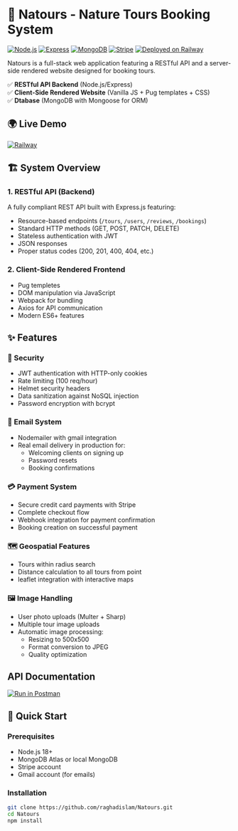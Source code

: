 # 🌿 Natours - Nature Tours Booking System
[![Node.js](https://img.shields.io/badge/Node.js-18.x-green)](https://nodejs.org/)
[![Express](https://img.shields.io/badge/Express-4.x-lightgrey)](https://expressjs.com/)
[![MongoDB](https://img.shields.io/badge/MongoDB-6.0-blue)](https://www.mongodb.com/)
[![Stripe](https://img.shields.io/badge/Stripe-Payments-blueviolet)](https://stripe.com/)
[![Deployed on Railway](https://img.shields.io/badge/Deployed-Railway-6441a5)](https://railway.app)


Natours is a full-stack web application featuring a RESTful API and a server-side rendered website designed for booking tours.

✅ **RESTful API Backend** (Node.js/Express)  
✅ **Client-Side Rendered Website** (Vanilla JS + Pug templates + CSS)  
✅ **Dtabase** (MongoDB with Mongoose for ORM)  

## 🌍 Live Demo
<a href="https://natours-raghad.up.railway.app/" target="_blank" rel="noreferrer"><img src="https://img.shields.io/badge/Deployed_on-Railway-6441a5?logo=railway" alt="Railway"></a>

## 🏗️ System Overview

### 1. RESTful API (Backend)
A fully compliant REST API built with Express.js featuring:
- Resource-based endpoints (`/tours`, `/users`, `/reviews`, `/bookings`)
- Standard HTTP methods (GET, POST, PATCH, DELETE)
- Stateless authentication with JWT
- JSON responses
- Proper status codes (200, 201, 400, 404, etc.)


### 2. Client-Side Rendered Frontend
- Pug templetes
- DOM manipulation via JavaScript
- Webpack for bundling
- Axios for API communication
- Modern ES6+ features



## ✨ Features

### 🔐 Security
- JWT authentication with HTTP-only cookies
- Rate limiting (100 req/hour)
- Helmet security headers
- Data sanitization against NoSQL injection
- Password encryption with bcrypt

### 📧 Email System
- Nodemailer with gmail integration
- Real email delivery in production for:
  - Welcoming clients on signing up
  - Password resets
  - Booking confirmations


### 💳 Payment System
- Secure credit card payments with Stripe
- Complete checkout flow
- Webhook integration for payment confirmation
- Booking creation on successful payment

### 🗺️ Geospatial Features
- Tours within radius search
- Distance calculation to all tours from point
- leaflet integration with interactive maps


### 🖼️ Image Handling
- User photo uploads (Multer + Sharp)
- Multiple tour image uploads
- Automatic image processing:
  - Resizing to 500x500
  - Format conversion to JPEG
  - Quality optimization

## API Documentation
<a href="https://documenter.getpostman.com/view/43487895/2sB2jAb7qR" target="_blank" rel="noreferrer"><img src="https://run.pstmn.io/button.svg" alt="Run in Postman"></a>


## 🚀 Quick Start

### Prerequisites
- Node.js 18+
- MongoDB Atlas or local MongoDB
- Stripe account
- Gmail account (for emails)

### Installation
```bash
git clone https://github.com/raghadislam/Natours.git
cd Natours
npm install
